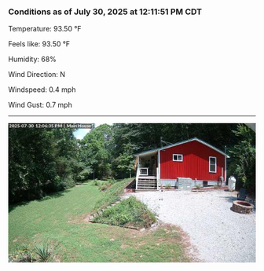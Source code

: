 ### Conditions as of July 30, 2025 at 12:11:51 PM CDT 

Temperature: 93.50 &deg;F

Feels like: 93.50 &deg;F

Humidity: 68%

Wind Direction: N

Windspeed: 0.4 mph

Wind Gust: 0.7 mph

---

<img src="./images/latest.jpeg"/>

